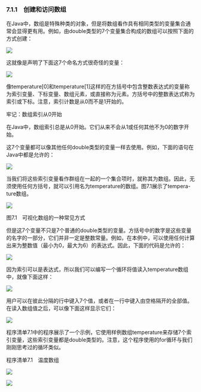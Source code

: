    

### 7.1.1　创建和访问数组

在Java中，数组是特殊种类的对象，但是将数组看作具有相同类型的变量集合通常会显得更有用。例如，由double类型的7个变量集合构成的数组可以按照下面的方式创建：

![](0-Assets/Epubook/程序员编程语言经典合集（计算机科学丛书5册套装），javapython编程语言含经典教材龙书《编译原理》%20(Bruce%20Eckel%20%20Alfred%20V.%20Aho%20%20Monica%20S.%20Lam%20etc.)%20(Z-Library)/images/image10521.jpeg)

这就像是声明了下面这7个命名方式很奇怪的变量：

![](../Images/image10522.gif)

像temperature[0]和temperature[1]这样的在方括号中包含整数表达式的变量称为索引变量、下标变量、数组元素，或直接称为元素。方括号中的整数表达式称为索引或下标。注意，索引计数是从0而不是1开始的。

牢记：数组索引从0开始

在Java中，数组索引总是从0开始。它们从来不会从1或任何其他不为0的数字开始。

这7个变量都可以像其他任何double类型的变量一样去使用。例如，下面的语句在Java中都是允许的：

![](../Images/image10523.gif)

当我们将这些索引变量看作群组在一起的一个集合项时，就称其为数组。因此，无须使用任何方括号，就可以引用名为temperature的数组。图7.1展示了tempera-ture数组。

![](0-Assets/Epubook/程序员编程语言经典合集（计算机科学丛书5册套装），javapython编程语言含经典教材龙书《编译原理》%20(Bruce%20Eckel%20%20Alfred%20V.%20Aho%20%20Monica%20S.%20Lam%20etc.)%20(Z-Library)/images/image10524.jpeg)

图7.1　可视化数组的一种常见方式

但是这7个变量不只是7个普通的double类型的变量。方括号中的数字是这些变量的名字的一部分，它们并非一定是整数常量。例如，在本例中，可以使用任何计算出来为整数值（最小为0，最大为6）的表达式。因此，下面的代码是允许的：

![](0-Assets/Epubook/程序员编程语言经典合集（计算机科学丛书5册套装），javapython编程语言含经典教材龙书《编译原理》%20(Bruce%20Eckel%20%20Alfred%20V.%20Aho%20%20Monica%20S.%20Lam%20etc.)%20(Z-Library)/images/image10525.jpeg)

因为索引可以是表达式，所以我们可以编写一个循环将值读入temperature数组中，就像下面这样：

![](0-Assets/Epubook/程序员编程语言经典合集（计算机科学丛书5册套装），javapython编程语言含经典教材龙书《编译原理》%20(Bruce%20Eckel%20%20Alfred%20V.%20Aho%20%20Monica%20S.%20Lam%20etc.)%20(Z-Library)/images/image10526.jpeg)

用户可以在彼此分隔的行中键入7个值，或者在一行中键入由空格隔开的全部值。在读入数组值之后，可以像下面这样显示它们：

![](0-Assets/Epubook/程序员编程语言经典合集（计算机科学丛书5册套装），javapython编程语言含经典教材龙书《编译原理》%20(Bruce%20Eckel%20%20Alfred%20V.%20Aho%20%20Monica%20S.%20Lam%20etc.)%20(Z-Library)/images/image10527.jpeg)

程序清单7.1中的程序展示了一个示例，它使用样例数组temperature来存储7个索引变量，这些索引变量都是double类型的。注意，这个程序使用的for循环与我们刚刚思考过的循环类似。

程序清单7.1　温度数组

![](0-Assets/Epubook/程序员编程语言经典合集（计算机科学丛书5册套装），javapython编程语言含经典教材龙书《编译原理》%20(Bruce%20Eckel%20%20Alfred%20V.%20Aho%20%20Monica%20S.%20Lam%20etc.)%20(Z-Library)/images/image10528.jpeg)

![](0-Assets/Epubook/程序员编程语言经典合集（计算机科学丛书5册套装），javapython编程语言含经典教材龙书《编译原理》%20(Bruce%20Eckel%20%20Alfred%20V.%20Aho%20%20Monica%20S.%20Lam%20etc.)%20(Z-Library)/images/image10529.jpeg)